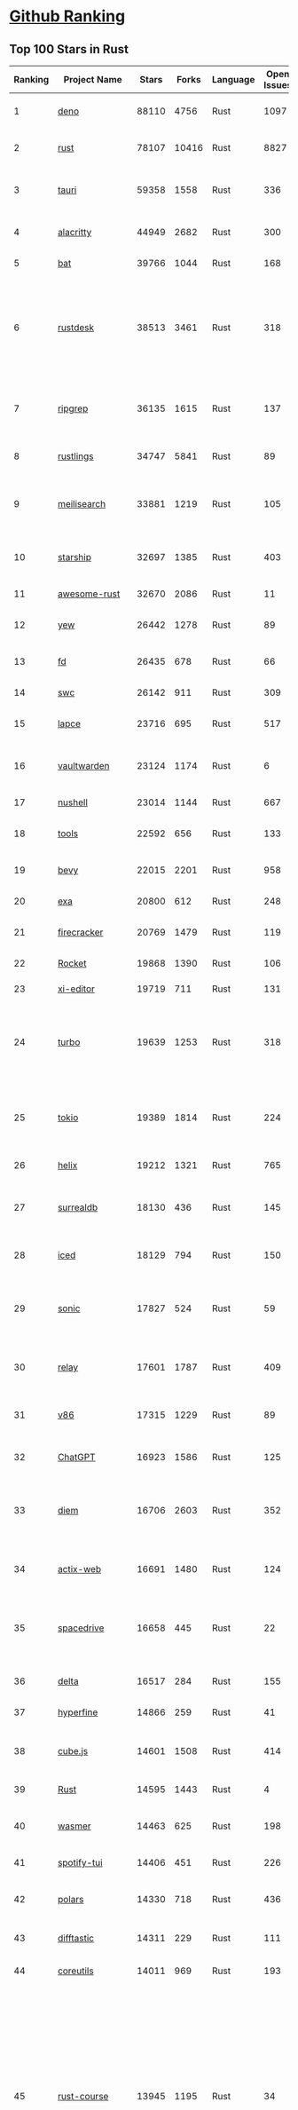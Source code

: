 [Github Ranking](../README.md)
==========

## Top 100 Stars in Rust

| Ranking | Project Name | Stars | Forks | Language | Open Issues | Description | Last Commit |
| ------- | ------------ | ----- | ----- | -------- | ----------- | ----------- | ----------- |
| 1 | [deno](https://github.com/denoland/deno) | 88110 | 4756 | Rust | 1097 | A modern runtime for JavaScript and TypeScript. | 2023-02-23T08:24:20Z |
| 2 | [rust](https://github.com/rust-lang/rust) | 78107 | 10416 | Rust | 8827 | Empowering everyone to build reliable and efficient software. | 2023-02-23T10:03:10Z |
| 3 | [tauri](https://github.com/tauri-apps/tauri) | 59358 | 1558 | Rust | 336 | Build smaller, faster, and more secure desktop applications with a web frontend. | 2023-02-23T05:40:44Z |
| 4 | [alacritty](https://github.com/alacritty/alacritty) | 44949 | 2682 | Rust | 300 | A cross-platform, OpenGL terminal emulator. | 2023-02-20T08:24:34Z |
| 5 | [bat](https://github.com/sharkdp/bat) | 39766 | 1044 | Rust | 168 | A cat(1) clone with wings. | 2023-02-13T22:08:09Z |
| 6 | [rustdesk](https://github.com/rustdesk/rustdesk) | 38513 | 3461 | Rust | 318 | Open source virtual / remote desktop infrastructure for everyone! The open source TeamViewer alternative. Display and control your PC and Android devices from anywhere at anytime. | 2023-02-23T09:16:55Z |
| 7 | [ripgrep](https://github.com/BurntSushi/ripgrep) | 36135 | 1615 | Rust | 137 | ripgrep recursively searches directories for a regex pattern while respecting your gitignore | 2023-02-22T16:12:51Z |
| 8 | [rustlings](https://github.com/rust-lang/rustlings) | 34747 | 5841 | Rust | 89 | :crab: Small exercises to get you used to reading and writing Rust code! | 2023-02-22T07:54:48Z |
| 9 | [meilisearch](https://github.com/meilisearch/meilisearch) | 33881 | 1219 | Rust | 105 | A lightning-fast search engine that fits effortlessly into your apps, websites, and workflow. | 2023-02-23T08:40:28Z |
| 10 | [starship](https://github.com/starship/starship) | 32697 | 1385 | Rust | 403 | ☄🌌️  The minimal, blazing-fast, and infinitely customizable prompt for any shell! | 2023-02-23T00:00:11Z |
| 11 | [awesome-rust](https://github.com/rust-unofficial/awesome-rust) | 32670 | 2086 | Rust | 11 | A curated list of Rust code and resources. | 2023-02-22T14:23:20Z |
| 12 | [yew](https://github.com/yewstack/yew) | 26442 | 1278 | Rust | 89 | Rust / Wasm framework for building client web apps | 2023-02-22T17:19:11Z |
| 13 | [fd](https://github.com/sharkdp/fd) | 26435 | 678 | Rust | 66 | A simple, fast and user-friendly alternative to 'find' | 2023-02-07T13:43:43Z |
| 14 | [swc](https://github.com/swc-project/swc) | 26142 | 911 | Rust | 309 | Rust-based platform for the Web | 2023-02-23T08:49:10Z |
| 15 | [lapce](https://github.com/lapce/lapce) | 23716 | 695 | Rust | 517 | Lightning-fast and Powerful Code Editor written in Rust | 2023-02-23T01:17:44Z |
| 16 | [vaultwarden](https://github.com/dani-garcia/vaultwarden) | 23124 | 1174 | Rust | 6 | Unofficial Bitwarden compatible server written in Rust, formerly known as bitwarden_rs | 2023-02-22T20:20:00Z |
| 17 | [nushell](https://github.com/nushell/nushell) | 23014 | 1144 | Rust | 667 | A new type of shell | 2023-02-22T22:36:26Z |
| 18 | [tools](https://github.com/rome/tools) | 22592 | 656 | Rust | 133 | Unified developer tools for JavaScript, TypeScript, and the web | 2023-02-23T09:06:25Z |
| 19 | [bevy](https://github.com/bevyengine/bevy) | 22015 | 2201 | Rust | 958 | A refreshingly simple data-driven game engine built in Rust | 2023-02-23T09:33:26Z |
| 20 | [exa](https://github.com/ogham/exa) | 20800 | 612 | Rust | 248 | A modern replacement for ‘ls’. | 2023-02-23T07:30:19Z |
| 21 | [firecracker](https://github.com/firecracker-microvm/firecracker) | 20769 | 1479 | Rust | 119 | Secure and fast microVMs for serverless computing. | 2023-02-23T09:58:23Z |
| 22 | [Rocket](https://github.com/SergioBenitez/Rocket) | 19868 | 1390 | Rust | 106 | A web framework for Rust. | 2023-02-21T12:07:30Z |
| 23 | [xi-editor](https://github.com/xi-editor/xi-editor) | 19719 | 711 | Rust | 131 | A modern editor with a backend written in Rust. | 2023-02-01T16:30:16Z |
| 24 | [turbo](https://github.com/vercel/turbo) | 19639 | 1253 | Rust | 318 | Incremental bundler and build system optimized for JavaScript and TypeScript, written in Rust – including Turbopack and Turborepo. | 2023-02-23T09:56:29Z |
| 25 | [tokio](https://github.com/tokio-rs/tokio) | 19389 | 1814 | Rust | 224 | A runtime for writing reliable asynchronous applications with Rust. Provides I/O, networking, scheduling, timers, ... | 2023-02-23T05:02:56Z |
| 26 | [helix](https://github.com/helix-editor/helix) | 19212 | 1321 | Rust | 765 | A post-modern modal text editor. | 2023-02-23T10:01:39Z |
| 27 | [surrealdb](https://github.com/surrealdb/surrealdb) | 18130 | 436 | Rust | 145 | A scalable, distributed, collaborative, document-graph database, for the realtime web | 2023-02-22T18:11:44Z |
| 28 | [iced](https://github.com/iced-rs/iced) | 18129 | 794 | Rust | 150 | A cross-platform GUI library for Rust, inspired by Elm | 2023-02-22T21:05:08Z |
| 29 | [sonic](https://github.com/valeriansaliou/sonic) | 17827 | 524 | Rust | 59 | 🦔 Fast, lightweight & schema-less search backend. An alternative to Elasticsearch that runs on a few MBs of RAM. | 2023-01-08T19:14:14Z |
| 30 | [relay](https://github.com/facebook/relay) | 17601 | 1787 | Rust | 409 | Relay is a JavaScript framework for building data-driven React applications. | 2023-02-22T04:48:46Z |
| 31 | [v86](https://github.com/copy/v86) | 17315 | 1229 | Rust | 89 | x86 virtualization in your browser, recompiling x86 to wasm on the fly | 2023-02-20T10:45:27Z |
| 32 | [ChatGPT](https://github.com/lencx/ChatGPT) | 16923 | 1586 | Rust | 125 | 🔮 ChatGPT Desktop Application (Mac, Windows and Linux) | 2023-02-22T07:59:55Z |
| 33 | [diem](https://github.com/diem/diem) | 16706 | 2603 | Rust | 352 | Diem’s mission is to build a trusted and innovative financial network that empowers people and businesses around the world. | 2023-02-23T07:53:02Z |
| 34 | [actix-web](https://github.com/actix/actix-web) | 16691 | 1480 | Rust | 124 | Actix Web is a powerful, pragmatic, and extremely fast web framework for Rust. | 2023-02-22T23:08:09Z |
| 35 | [spacedrive](https://github.com/spacedriveapp/spacedrive) | 16658 | 445 | Rust | 22 | Spacedrive is an open source cross-platform file explorer, powered by a virtual distributed filesystem written in Rust. | 2023-02-23T10:00:42Z |
| 36 | [delta](https://github.com/dandavison/delta) | 16517 | 284 | Rust | 155 | A syntax-highlighting pager for git, diff, and grep output | 2023-02-20T06:59:43Z |
| 37 | [hyperfine](https://github.com/sharkdp/hyperfine) | 14866 | 259 | Rust | 41 | A command-line benchmarking tool | 2023-02-21T14:19:45Z |
| 38 | [cube.js](https://github.com/cube-js/cube.js) | 14601 | 1508 | Rust | 414 | 📊  Cube — The Semantic Layer for Building Data Applications | 2023-02-23T10:03:03Z |
| 39 | [Rust](https://github.com/TheAlgorithms/Rust) | 14595 | 1443 | Rust | 4 |  All Algorithms implemented in Rust  | 2023-02-22T20:29:27Z |
| 40 | [wasmer](https://github.com/wasmerio/wasmer) | 14463 | 625 | Rust | 198 | 🚀 The leading WebAssembly Runtime supporting WASI and Emscripten | 2023-02-23T09:45:45Z |
| 41 | [spotify-tui](https://github.com/Rigellute/spotify-tui) | 14406 | 451 | Rust | 226 | Spotify for the terminal written in Rust 🚀 | 2023-01-20T22:39:05Z |
| 42 | [polars](https://github.com/pola-rs/polars) | 14330 | 718 | Rust | 436 | Fast multi-threaded, hybrid-out-of-core DataFrame library in Rust \| Python \| Node.js | 2023-02-23T09:35:32Z |
| 43 | [difftastic](https://github.com/Wilfred/difftastic) | 14311 | 229 | Rust | 111 | a structural diff that understands syntax 🟥🟩 | 2023-02-22T08:10:28Z |
| 44 | [coreutils](https://github.com/uutils/coreutils) | 14011 | 969 | Rust | 193 | Cross-platform Rust rewrite of the GNU coreutils | 2023-02-23T09:41:59Z |
| 45 | [rust-course](https://github.com/sunface/rust-course) | 13945 | 1195 | Rust | 34 | “连续六年成为全世界最受喜爱的语言，无 GC 也无需手动内存管理、极高的性能和安全性、过程/OO/函数式编程、优秀的包管理、JS 未来基石" — 工作之余的第二语言来试试 Rust 吧。<<Rust语言圣经>>拥有全面且深入的讲解、生动贴切的示例、德芙般丝滑的内容，甚至还有JS程序员关注的 WASM 和 Deno 等专题。这可能是目前最用心的 Rust 中文学习教程 / Book  | 2023-02-23T09:31:23Z |
| 46 | [RustPython](https://github.com/RustPython/RustPython) | 13697 | 926 | Rust | 235 | A Python Interpreter written in Rust | 2023-02-23T09:18:42Z |
| 47 | [egui](https://github.com/emilk/egui) | 13596 | 960 | Rust | 352 | egui: an easy-to-use immediate mode GUI in Rust that runs on both web and native | 2023-02-22T06:58:16Z |
| 48 | [anki](https://github.com/ankitects/anki) | 13284 | 1663 | Rust | 101 | Anki for desktop computers | 2023-02-23T08:58:19Z |
| 49 | [vector](https://github.com/vectordotdev/vector) | 12807 | 1021 | Rust | 1604 | A high-performance observability data pipeline. | 2023-02-23T04:20:47Z |
| 50 | [tikv](https://github.com/tikv/tikv) | 12692 | 1916 | Rust | 951 | Distributed transactional key-value database, originally created to complement TiDB | 2023-02-23T09:41:39Z |
| 51 | [mdBook](https://github.com/rust-lang/mdBook) | 12603 | 1290 | Rust | 354 | Create book from markdown files. Like Gitbook but implemented in Rust | 2023-02-23T06:29:27Z |
| 52 | [navi](https://github.com/denisidoro/navi) | 12513 | 453 | Rust | 47 | An interactive cheatsheet tool for the command-line | 2022-12-21T11:06:29Z |
| 53 | [gitui](https://github.com/extrawurst/gitui) | 12352 | 388 | Rust | 101 | Blazing 💥 fast terminal-ui for git written in rust 🦀 | 2023-02-23T02:14:28Z |
| 54 | [book](https://github.com/rust-lang/book) | 11606 | 2728 | Rust | 169 | The Rust Programming Language | 2023-02-22T14:33:27Z |
| 55 | [wasmtime](https://github.com/bytecodealliance/wasmtime) | 11525 | 919 | Rust | 478 | A fast and secure runtime for WebAssembly | 2023-02-23T08:32:43Z |
| 56 | [ruffle](https://github.com/ruffle-rs/ruffle) | 11524 | 582 | Rust | 2341 | A Flash Player emulator written in Rust | 2023-02-23T08:07:38Z |
| 57 | [rust-analyzer](https://github.com/rust-lang/rust-analyzer) | 11456 | 1183 | Rust | 1167 | A Rust compiler front-end for IDEs | 2023-02-23T00:41:46Z |
| 58 | [Pake](https://github.com/tw93/Pake) | 11316 | 845 | Rust | 7 | 🤱🏻 Turn any webpage into a desktop app with Rust.  🤱🏻 很简单的用 Rust 打包网页生成很小的桌面 App | 2023-02-18T09:51:19Z |
| 59 | [hyper](https://github.com/hyperium/hyper) | 11265 | 1331 | Rust | 175 | An HTTP library for Rust | 2023-02-22T17:24:21Z |
| 60 | [carbonyl](https://github.com/fathyb/carbonyl) | 11166 | 249 | Rust | 29 | Chromium running inside your terminal | 2023-02-18T20:47:58Z |
| 61 | [tree-sitter](https://github.com/tree-sitter/tree-sitter) | 10943 | 625 | Rust | 349 | An incremental parsing system for programming tools | 2023-02-20T16:02:02Z |
| 62 | [static-analysis](https://github.com/analysis-tools-dev/static-analysis) | 10917 | 1225 | Rust | 0 | ⚙️ A curated list of static analysis (SAST) tools and linters for all programming languages, config files, build tools, and more. The focus is on tools which improve code quality. | 2023-02-22T22:18:53Z |
| 63 | [just](https://github.com/casey/just) | 10737 | 274 | Rust | 157 | 🤖 Just a command runner | 2023-02-17T20:40:53Z |
| 64 | [clap](https://github.com/clap-rs/clap) | 10729 | 886 | Rust | 208 | A full featured, fast Command Line Argument Parser for Rust | 2023-02-22T22:15:48Z |
| 65 | [rust-raspberrypi-OS-tutorials](https://github.com/rust-embedded/rust-raspberrypi-OS-tutorials) | 10458 | 628 | Rust | 1 | :books: Learn to write an embedded OS in Rust :crab: | 2022-12-30T20:30:34Z |
| 66 | [fnm](https://github.com/Schniz/fnm) | 10350 | 298 | Rust | 86 | 🚀 Fast and simple Node.js version manager, built in Rust | 2023-02-21T18:41:47Z |
| 67 | [zola](https://github.com/getzola/zola) | 10335 | 739 | Rust | 153 | A fast static site generator in a single binary with everything built-in. https://www.getzola.org | 2023-02-22T21:21:26Z |
| 68 | [zellij](https://github.com/zellij-org/zellij) | 10087 | 310 | Rust | 386 | A terminal workspace with batteries included | 2023-02-22T13:25:21Z |
| 69 | [solana](https://github.com/solana-labs/solana) | 10036 | 2774 | Rust | 784 | Web-Scale Blockchain for fast, secure, scalable, decentralized apps and marketplaces. | 2023-02-23T09:54:30Z |
| 70 | [diesel](https://github.com/diesel-rs/diesel) | 9936 | 874 | Rust | 94 | A safe, extensible ORM and Query Builder for Rust | 2023-02-23T06:51:08Z |
| 71 | [cargo](https://github.com/rust-lang/cargo) | 9869 | 1931 | Rust | 1349 | The Rust package manager | 2023-02-23T01:12:07Z |
| 72 | [tui-rs](https://github.com/fdehau/tui-rs) | 9774 | 457 | Rust | 90 | Build terminal user interfaces and dashboards using Rust | 2023-02-20T08:24:26Z |
| 73 | [py-spy](https://github.com/benfred/py-spy) | 9754 | 346 | Rust | 94 | Sampling profiler for Python programs | 2023-02-21T11:58:31Z |
| 74 | [czkawka](https://github.com/qarmin/czkawka) | 9606 | 270 | Rust | 237 | Multi functional app to find duplicates, empty folders, similar images etc. | 2023-02-23T04:56:55Z |
| 75 | [neovide](https://github.com/neovide/neovide) | 9574 | 378 | Rust | 340 | No Nonsense Neovim Client in Rust | 2023-02-22T21:42:22Z |
| 76 | [zoxide](https://github.com/ajeetdsouza/zoxide) | 9471 | 343 | Rust | 29 | A smarter cd command. Supports all major shells. | 2023-02-18T05:25:55Z |
| 77 | [comprehensive-rust](https://github.com/google/comprehensive-rust) | 9358 | 429 | Rust | 38 | This is the Rust course used by the Android team at Google. It provides you the material to quickly teach Rust to everyone. | 2023-02-23T09:47:39Z |
| 78 | [RustScan](https://github.com/RustScan/RustScan) | 9275 | 674 | Rust | 91 | 🤖 The Modern Port Scanner 🤖 | 2023-02-04T00:43:33Z |
| 79 | [lsd](https://github.com/Peltoche/lsd) | 9224 | 307 | Rust | 94 | The next gen ls command | 2023-02-02T16:21:03Z |
| 80 | [xsv](https://github.com/BurntSushi/xsv) | 9187 | 292 | Rust | 108 | A fast CSV command line toolkit written in Rust. | 2022-12-22T10:10:37Z |
| 81 | [rust-clippy](https://github.com/rust-lang/rust-clippy) | 8986 | 1184 | Rust | 1633 | A bunch of lints to catch common mistakes and improve your Rust code. Book: https://doc.rust-lang.org/clippy/ | 2023-02-22T23:37:06Z |
| 82 | [ruff](https://github.com/charliermarsh/ruff) | 8941 | 281 | Rust | 199 | An extremely fast Python linter, written in Rust. | 2023-02-23T09:03:59Z |
| 83 | [axum](https://github.com/tokio-rs/axum) | 8694 | 602 | Rust | 17 | Ergonomic and modular web framework built with Tokio, Tower, and Hyper | 2023-02-23T09:16:49Z |
| 84 | [spotifyd](https://github.com/Spotifyd/spotifyd) | 8649 | 405 | Rust | 60 | A spotify daemon | 2023-02-18T20:07:15Z |
| 85 | [druid](https://github.com/linebender/druid) | 8568 | 545 | Rust | 257 | A data-first Rust-native UI design toolkit.  | 2023-02-22T19:18:28Z |
| 86 | [xray](https://github.com/atom-archive/xray) | 8530 | 245 | Rust | 16 | An experimental next-generation Electron-based text editor | 2019-07-22T17:46:06Z |
| 87 | [talent-plan](https://github.com/pingcap/talent-plan) | 8502 | 1121 | Rust | 96 | open source training courses about distributed database and distributed systems | 2023-01-26T16:44:49Z |
| 88 | [broot](https://github.com/Canop/broot) | 8204 | 193 | Rust | 159 | A new way to see and navigate directory trees : https://dystroy.org/broot | 2023-02-19T20:15:04Z |
| 89 | [rayon](https://github.com/rayon-rs/rayon) | 8179 | 412 | Rust | 151 | Rayon: A data parallelism library for Rust | 2023-02-22T01:55:42Z |
| 90 | [sqlx](https://github.com/launchbadge/sqlx) | 8032 | 829 | Rust | 404 | 🧰 The Rust SQL Toolkit. An async, pure Rust SQL crate featuring compile-time checked queries without a DSL. Supports PostgreSQL, MySQL, SQLite, and MSSQL. | 2023-02-23T08:44:49Z |
| 91 | [universal-android-debloater](https://github.com/0x192/universal-android-debloater) | 7977 | 469 | Rust | 199 | Cross-platform GUI written in Rust using ADB to debloat non-rooted android devices. Improve your privacy, the security and battery life of your device. | 2023-02-22T23:41:37Z |
| 92 | [substrate](https://github.com/paritytech/substrate) | 7933 | 2528 | Rust | 998 | Substrate: The platform for blockchain innovators | 2023-02-23T09:53:20Z |
| 93 | [amethyst](https://github.com/amethyst/amethyst) | 7883 | 776 | Rust | 0 | Data-oriented and data-driven game engine written in Rust | 2021-12-06T18:23:49Z |
| 94 | [windows-rs](https://github.com/microsoft/windows-rs) | 7861 | 342 | Rust | 31 | Rust for Windows | 2023-02-23T04:56:44Z |
| 95 | [tokei](https://github.com/XAMPPRocky/tokei) | 7781 | 400 | Rust | 92 | Count your code, quickly. | 2023-02-21T08:35:21Z |
| 96 | [nom](https://github.com/rust-bakery/nom) | 7761 | 750 | Rust | 182 | Rust parser combinator framework | 2023-02-22T23:24:18Z |
| 97 | [warp](https://github.com/seanmonstar/warp) | 7744 | 650 | Rust | 159 | A super-easy, composable, web server framework for warp speeds. | 2023-02-18T18:31:51Z |
| 98 | [pyo3](https://github.com/PyO3/pyo3) | 7720 | 510 | Rust | 144 | Rust bindings for the Python interpreter | 2023-02-23T08:38:10Z |
| 99 | [actix](https://github.com/actix/actix) | 7714 | 612 | Rust | 35 | Actor framework for Rust. | 2023-01-27T16:50:49Z |
| 100 | [bandwhich](https://github.com/imsnif/bandwhich) | 7679 | 236 | Rust | 52 | Terminal bandwidth utilization tool | 2023-01-22T17:46:27Z |

